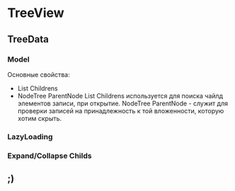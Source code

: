 # TreeView

## TreeData
### Model
Основные свойства: 
- List<NodeTree> Childrens
- NodeTree ParentNode 
List<NodeTree> Childrens используется для поиска чайлд элементов записи, при открытие.
NodeTree ParentNode - служит для проверки записей на принадлежность к той вложенности, которую хотим скрыть.
### LazyLoading
### Expand/Collapse Childs
## ;)

